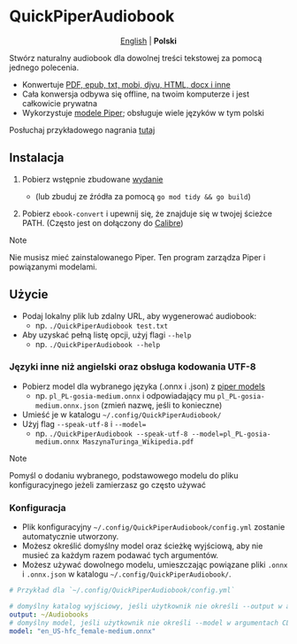 # QuickPiperAudiobook

<p align="center">
  <a href="./README.md">English</a> |
  <b> Polski </b>
</p>

Stwórz naturalny audiobook dla dowolnej treści tekstowej za pomocą jednego polecenia.

- Konwertuje [PDF, epub, txt, mobi, djvu, HTML, docx i inne](https://manual.calibre-ebook.com/generated/en/ebook-convert.html)
- Cała konwersja odbywa się offline, na twoim komputerze i jest całkowicie prywatna
- Wykorzystuje [modele Piper](https://rhasspy.github.io/piper-samples/); obsługuje wiele języków w tym polski

Posłuchaj przykładowego nagrania [tutaj](./examples/)

## Instalacja

1. Pobierz wstępnie zbudowane [wydanie](https://github.com/C-Loftus/QuickPiperAudiobook/releases/)
   * (lub zbuduj ze źródła za pomocą `go mod tidy && go build`)

2. Pobierz `ebook-convert` i upewnij się, że znajduje się w twojej ścieżce PATH. (Często jest on dołączony do [Calibre](https://calibre-ebook.com/))

> [!NOTE]
> Nie musisz mieć zainstalowanego Piper. Ten program zarządza Piper i powiązanymi modelami.

## Użycie

* Podaj lokalny plik lub zdalny URL, aby wygenerować audiobook:
  * np. `./QuickPiperAudiobook test.txt`
* Aby uzyskać pełną listę opcji, użyj flagi `--help`
  * np. `./QuickPiperAudiobook --help`

### Języki inne niż angielski oraz obsługa kodowania UTF-8

* Pobierz model dla wybranego języka (.onnx i .json) z [piper models](https://rhasspy.github.io/piper-samples/)
  * np. `pl_PL-gosia-medium.onnx` i odpowiadający mu `pl_PL-gosia-medium.onnx.json` (zmień nazwę, jeśli to konieczne)
* Umieść je w katalogu `~/.config/QuickPiperAudiobook/`
* Użyj flag `--speak-utf-8` i `--model=`
  * np. `./QuickPiperAudiobook --speak-utf-8 --model=pl_PL-gosia-medium.onnx MaszynaTuringa_Wikipedia.pdf`

> [!NOTE]
> Pomyśl o dodaniu wybranego, podstawowego modelu do pliku konfiguracyjnego jeżeli zamierzasz go często używać

### Konfiguracja

* Plik konfiguracyjny `~/.config/QuickPiperAudiobook/config.yml` zostanie automatycznie utworzony.
* Możesz określić domyślny model oraz ścieżkę wyjściową, aby nie musieć za każdym razem podawać tych argumentów.
* Możesz używać dowolnego modelu, umieszczając powiązane pliki `.onnx` i `.onnx.json` w katalogu `~/.config/QuickPiperAudiobook/`.

```yml
# Przykład dla `~/.config/QuickPiperAudiobook/config.yml`

# domyślny katalog wyjściowy, jeśli użytkownik nie określi --output w argumentach CLI
output: ~/Audiobooks
# domyślny model, jeśli użytkownik nie określi --model w argumentach CLI
model: "en_US-hfc_female-medium.onnx"

